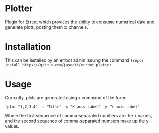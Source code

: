 # Plotter

Plugin for [Errbot](https://errbot.io) which provides the ability to consume numerical data and generate plots, posting them to channels.

# Installation

This can be installed by an errbot admin issuing the command `!repos install https://github.com/jasedit/errbot-plotter`

# Usage

Currently, plots are generated using a command of the form:

```
!plot "1,2;3,4" -t "Title" -x "X-axis Label" -y "Y-axis Label"
```

Where the first sequence of comma-separated numbers are the x values, and the second sequence of comma-separated numbers make up the y values.